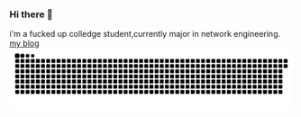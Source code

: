 ### Hi there 👋
i'm a fucked up colledge student,currently major in network engineering.
[my blog](http://walkiiiy.top)
![](https://github.com/Walkiiiy/Walkiiiy/blob/output/github-contribution-grid-snake-dark.svg)
<!--
**Walkiiiy/Walkiiiy** is a ✨ _special_ ✨ repository because its `README.md` (this file) appears on your GitHub profile.

Here are some ideas to get you started:

- 🔭 I’m currently working on ...
- 🌱 I’m currently learning ...
- 👯 I’m looking to collaborate on ...
- 🤔 I’m looking for help with ...
- 💬 Ask me about ...
- 📫 How to reach me: ...
- 😄 Pronouns: ...
- ⚡ Fun fact: ...
-->
